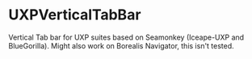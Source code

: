 # UXPVerticalTabBar
Vertical Tab bar for UXP suites based on Seamonkey (Iceape-UXP and BlueGorilla). Might also work on Borealis Navigator, this isn't tested.
